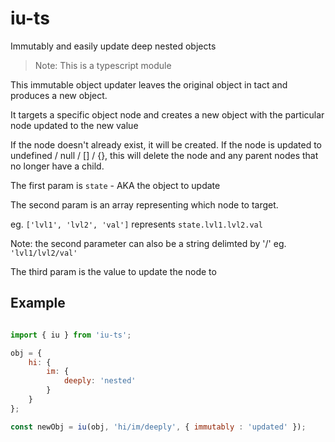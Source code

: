 # iu-ts

Immutably and easily update deep nested objects

> Note: This is a typescript module

 This immutable object updater leaves the original object in tact and produces a new object.

 It targets a specific object node and creates a new object with the particular node updated to the new value
 
 If the node doesn't already exist, it will be created.
 If the node is updated to undefined / null / [] / {}, this will delete the node and any parent nodes that no longer have a child.

The first param is `state` - AKA the object to update

The second param is an array representing which node to target.

eg. `['lvl1', 'lvl2', 'val']` represents `state.lvl1.lvl2.val`

Note: the second parameter can also be a string delimted by '/'
eg. `'lvl1/lvl2/val'`

The third param is the value to update the node to

## Example

```javascript

import { iu } from 'iu-ts';

obj = {
    hi: {
        im: {
            deeply: 'nested'
        }
    }
};

const newObj = iu(obj, 'hi/im/deeply', { immutably : 'updated' });

```